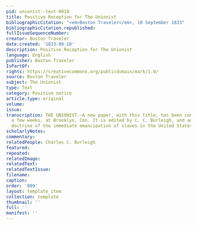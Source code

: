 ```yaml
---
pid: unionist--text-0010
title: Positive Reception for The Unionist
bibliographicCitation: "<em>Boston Traveler</em>, 10 September 1833"
bibliographicCitation.republished: 
fullIssueSequenceNumber: 
creator: Boston Traveler
date.created: '1833-09-10'
description: Positive Reception for The Unionist
language: English
publisher: Boston Traveler
IsPartOf: 
rights: https://creativecommons.org/publicdomain/mark/1.0/
source: Boston Traveler
subject: The Unionist
type: Text
category: Positive notice
article.type: original
volume: 
issue: 
transcription: THE UNIONIST.—A new paper, with this title, has been commenced, within
  a few weeks, at Brooklyn, Con. It is edited by C. C. Burleigh, and advocates the
  doctrine of the immediate emancipation of slaves in the United States.
scholarlyNotes: 
commentary: 
relatedPeople: Charles C. Burleigh
featured: 
repeated: 
relatedImage: 
relatedText: 
relatedTextIssue: 
filename: 
caption: 
order: '009'
layout: template_item
collection: template
thumbnail: ''
full: ''
manifest: ''
---
```

